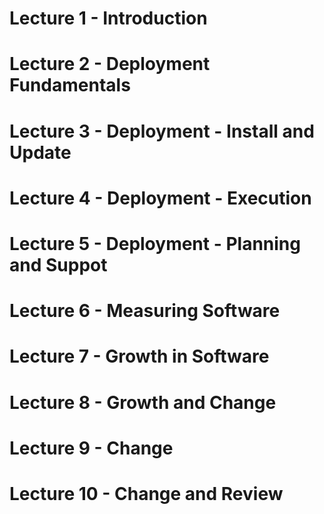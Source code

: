 Lecture 1 - Introduction
=========

Lecture 2 - Deployment Fundamentals
=========

Lecture 3 - Deployment - Install and Update
=========

Lecture 4 - Deployment - Execution
=========

Lecture 5 - Deployment - Planning and Suppot
=========

Lecture 6 - Measuring Software
=========

Lecture 7 - Growth in Software
=========

Lecture 8 - Growth and Change
=========

Lecture 9 - Change
=========

Lecture 10 - Change and Review
==========
